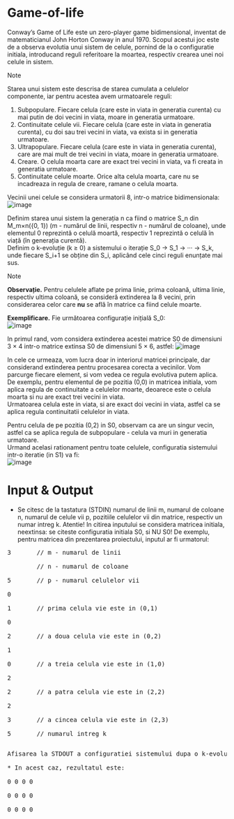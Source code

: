 # Game-of-life
Conway’s Game of Life este un zero-player game bidimensional, inventat de matematicianul John
Horton Conway in anul 1970. Scopul acestui joc este de a observa evolutia unui sistem de celule,
pornind de la o configuratie initiala, introducand reguli referitoare la moartea, respectiv crearea unei
noi celule in sistem.
> [!NOTE]
> Starea unui sistem este descrisa de starea cumulata a celulelor componente, iar pentru acestea
avem urmatoarele reguli:
1. Subpopulare. Fiecare celula (care este in viata in generatia curenta) cu mai putin de doi
vecini in viata, moare in generatia urmatoare.
2. Continuitate celule vii. Fiecare celula (care este in viata in generatia curenta), cu doi sau
trei vecini in viata, va exista si in generatia urmatoare.
3. Ultrapopulare. Fiecare celula (care este in viata in generatia curenta), care are mai mult de
trei vecini in viata, moare in generatia urmatoare.
4. Creare. O celula moarta care are exact trei vecini in viata, va fi creata in generatia urmatoare.
5. Continuitate celule moarte. Orice alta celula moarta, care nu se incadreaza in regula de
creare, ramane o celula moarta.

Vecinii unei celule se considera urmatorii 8, intr-o matrice bidimensionala:<br>
![image](https://github.com/user-attachments/assets/c7b48c8d-56a3-4a0b-ba1e-467f717db19a)

Definim starea unui sistem la generația n ca fiind o matrice S_n din M_m×n({0, 1}) (m - numărul de 
linii, respectiv n - numărul de coloane), unde elementul 0 reprezintă o celulă moartă, respectiv 1 
reprezintă o celulă în viață (în generația curentă).
<br>
Definim o k-evoluție (k ≥ 0) a sistemului o iterație S_0 → S_1 → ··· → S_k, unde fiecare S_i+1 se 
obține din S_i, aplicând cele cinci reguli enunțate mai sus.
<br>
> [!NOTE]
> **Observație.** Pentru celulele aflate pe prima linie, prima coloană, ultima linie, respectiv ultima 
coloană, se consideră extinderea la 8 vecini, prin considerarea celor care **nu** se află în matrice 
ca fiind celule moarte.<br>

**Exemplificare.** Fie următoarea configurație inițială S_0:<br>
![image](https://github.com/user-attachments/assets/7719ccc7-8d01-41d7-b005-bddd0805b651)<br>

In primul rand, vom considera extinderea acestei matrice S0 de dimensiuni 3 × 4 intr-o matrice
extinsa S0 de dimensiuni 5 × 6, astfel:
![image](https://github.com/user-attachments/assets/2e9bc919-d9d4-4919-8f1f-a39f2facd649)

In cele ce urmeaza, vom lucra doar in interiorul matricei principale, dar considerand extinderea
pentru procesarea corecta a vecinilor. Vom parcurge fiecare element, si vom vedea ce regula evolutiva
putem aplica. De exemplu, pentru elementul de pe pozitia (0,0) in matricea initiala, vom aplica
regula de continuitate a celulelor moarte, deoarece este o celula moarta si nu are exact trei vecini in
viata.<br>
Urmatoarea celula este in viata, si are exact doi vecini in viata, astfel ca se aplica regula continuitatii celulelor in viata.<br>

Pentru celula de pe pozitia (0,2) in S0, observam ca are un singur vecin, astfel ca se aplica
regula de subpopulare - celula va muri in generatia urmatoare.<br>
Urmand acelasi rationament pentru toate celulele, configuratia sistemului intr-o iteratie (in S1)
va fi:<br>
![image](https://github.com/user-attachments/assets/16de8097-0d48-455e-b715-48cc7787b386)

# Input & Output
* Se citesc de la tastatura (STDIN) numarul de linii m, numarul de coloane n, numarul de celule vii
p, pozitiile celulelor vii din matrice, respectiv un numar intreg k. Atentie! In citirea inputului se
considera matricea initiala, neextinsa: se citeste configuratia initiala S0, si NU S0! De exemplu,
pentru matricea din prezentarea proiectului, inputul ar fi urmatorul:<br>
<pre>
3       // m - numarul de linii<br>
        // n - numarul de coloane<br>
5       // p - numarul celulelor vii<br>
0<br>
1       // prima celula vie este in (0,1)<br>
0<br>
2       // a doua celula vie este in (0,2)<br>
1<br>
0       // a treia celula vie este in (1,0)<br>
2<br>
2       // a patra celula vie este in (2,2)<br>
2<br>
3       // a cincea celula vie este in (2,3)<br>
5       // numarul intreg k<br>
<pre>
Afisarea la STDOUT a configuratiei sistemului dupa o k-evolutie.<br>
* In acest caz, rezultatul este:<br>
0 0 0 0<br>
0 0 0 0<br>
0 0 0 0<br>


